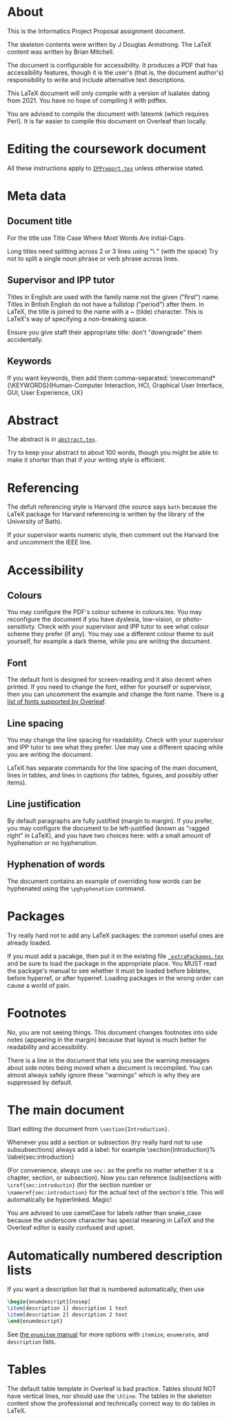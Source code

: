 # About #

This is the Informatics Project Proposal assignment document.

The skeleton contents were written by J Douglas Armstrong.
The LaTeX content was written by Brian Mitchell.

The document is configurable for accessibility. It produces a PDF that has accessibility features, though it is the user's (that is, the document author's) responsibility to write and include alternative text descriptions.

This LaTeX document will only compile with a version of lualatex dating from 2021. You have no hope of compiling it with pdftex.

You are advised to compile the document with latexmk (which requires Perl). It is far easier to compile this document on Overleaf than locally.

# Editing the coursework document #

All these instructions apply to [`IPPreport.tex`](IPPreport.tex) unless otherwise stated.

# Meta data #

## Document title ##

For the title use Title Case Where Most Words Are Initial-Caps.

Long titles need splitting across 2 or 3 lines using "\\ " (with the space)
Try not to split a single noun phrase or verb phrase across lines.

## Supervisor and IPP tutor ##

Titles in English are used with the family name not the given ("first") name. Titles in British English do not have a fullstop ("period") after them. In LaTeX, the title is joined to the name with a ~ (tilde) character. This is LaTeX's way of specifying a non-breaking space.

Ensure you give staff their appropriate title: don't "downgrade" them accidentally.

## Keywords ##
If you want keywords, then add them comma-separated:
\newcommand*{\KEYWORDS}{Human-Computer Interaction, HCI, Graphical User Interface, GUI, User Experience, UX}

# Abstract #

The abstract is in [`abstract.tex`](abstract.tex).

Try to keep your abstract to about 100 words, though you might be able to make it shorter than that if your writing style is efficient.

# Referencing #

The defult referencing style is Harvard (the source says `bath` because the LaTeX package for Harvard referencing is written by the library of the University of Bath).

If your supervisor wants numeric style, then comment out the Harvard line and uncomment the IEEE line.

# Accessibility #

## Colours ##

You may configure the PDF's colour scheme in colours.tex. You may reconfigure the document if you have dyslexia, low-vision, or photo-sensitivty. Check with your supervisor and IPP tutor to see what colour scheme they prefer (if any). You may use a different colour theme to suit yourself, for example a dark theme, while you are wriitng the document.

## Font ##

The default font is designed for screen-reading and it also decent when printed. If you need to change the font, either for yourself or supervisor, then you can uncomment the example and change the font name. There is [a list of fonts supported by Overleaf](https://www.overleaf.com/learn/latex/Questions/Which_OTF_or_TTF_fonts_are_supported_via_fontspec%3F).

## Line spacing ##

You may change the line spacing for readability. Check with your supervisor and IPP tutor to see what they prefer. Use may use a different spacing while you are writing the document.

LaTeX has separate commands for the line spacing of the main document, lines in tables, and lines in captions (for tables, figures, and possibly other items).

## Line justification ##

By default paragraphs are fully justified (margin to margin). If you prefer, you may configure the document to be left-justified (known as "ragged right" in LaTeX), and you have two choices here: with a small amount of hyphenation or no hyphenation.

## Hyphenation of words ##

The document contains an example of overriding how words can be hyphenated using the `\pghyphenation` command.

# Packages #

Try really hard not to add any LaTeX packages: the common useful ones are already loaded.

If you must add a pacakge, then put it in the existing file [`_extraPackages.tex`](_extraPackages.tex) and be sure to load the package in the appropriate place. You MUST read the package's manual to see whether it must be loaded before biblatex, before hyperref, or after hyperref. Loading packages in the wrong order can cause a world of pain.

# Footnotes #

No, you are not seeing things. This document changes footnotes into side notes (appearing in the margin) because that layout is much better for readability and accessibility.

There is a line in the document that lets you see the warning messages about side notes being moved when a document is recompiled. You can almost always safely ignore these "warnings" which is why they are suppressed by default.

# The main document #

Start editing the document from `\section{Introduction}`.

Whenever you add a section or subsection (try really hard not to use subsubsections) always add a label: for example
\section{Introduction}%
\label{sec:introduction}

(For convenience, always use `sec:` as the prefix no matter whether it is a chapter, section, or subsection). Now you can reference (sub)sections with `\cref{sec:introductin}` (for the section number or `\nameref{sec:introduction}` for the actual text of the section's title. This will automatically be hyperlinked. Magic!

You are advised to use camelCase for labels rather than snake_case because the underscore character has special meaning in LaTeX and the Overleaf editor is easily confused and upset.

# Automatically numbered description lists #

If you want a description list that is numbered automatically, then use

```latex
\begin{enumdescript}[nosep]
\item[description 1] description 1 text
\item[description 2] description 2 text
\end{enumdescript}
```

See [the `enumitem` manual](https://ctan.org/pkg/enumitem) for more options with `itemize`, `enumerate`, and `description` lists.

# Tables #

The default table template in Overleaf is bad practice. Tables should NOT have vertical lines, nor should use the `\hline`. The tables in the skeleton content show the professional and technically correct way to do tables in LaTeX.
